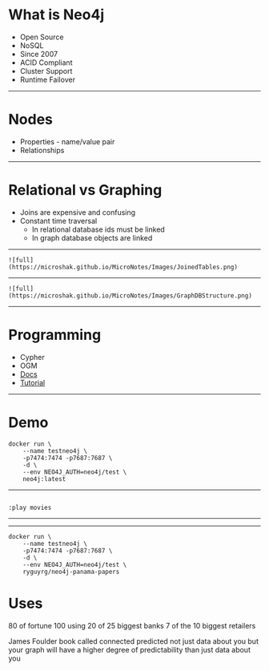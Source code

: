 # What is Neo4j
* Open Source
* NoSQL
* Since 2007
* ACID Compliant
* Cluster Support
* Runtime Failover

---

# Nodes

* Properties - name/value pair
* Relationships

---

# Relational vs Graphing
* Joins are expensive and confusing
* Constant time traversal
    * In relational database ids must be linked
    * In graph database objects are linked
---

    ![full](https://microshak.github.io/MicroNotes/Images/JoinedTables.png)

---
    ![full](https://microshak.github.io/MicroNotes/Images/GraphDBStructure.png)
---

# Programming
* Cypher
* OGM
* [Docs](https://neo4j.com/developer/docker-run-neo4j/)
* [Tutorial](https://www.youtube.com/watch?v=QGUpXsTyyqY)

---

# Demo

```docker
docker run \
    --name testneo4j \
    -p7474:7474 -p7687:7687 \
    -d \
    --env NEO4J_AUTH=neo4j/test \
    neo4j:latest
```


---

```neo4j

:play movies
```
---
---
```docker
docker run \
    --name testneo4j \
    -p7474:7474 -p7687:7687 \
    -d \
    --env NEO4J_AUTH=neo4j/test \
    ryguyrg/neo4j-panama-papers

```



# Uses
80 of fortune 100 using 
20 of 25 biggest banks
7 of the 10 biggest retailers


James Foulder book called connected
predicted not just data about you but your graph
will have a higher degree of predictability than just data about you







